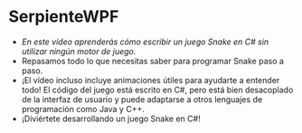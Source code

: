 # SerpienteWPF

- _En este vídeo aprenderás cómo escribir un juego Snake en C# sin utilizar ningún motor de juego._
- Repasamos todo lo que necesitas saber para programar Snake paso a paso.
- ¡El vídeo incluso incluye animaciones útiles para ayudarte a entender todo! El código del juego está escrito en C#, pero está bien desacoplado de la interfaz de usuario y puede adaptarse a otros lenguajes de programación como Java y C++.
- ¡Diviértete desarrollando un juego Snake en C#!
